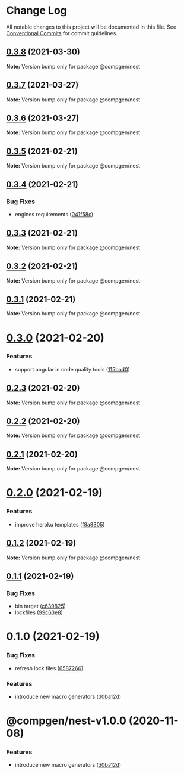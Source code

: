 # Change Log

All notable changes to this project will be documented in this file.
See [Conventional Commits](https://conventionalcommits.org) for commit guidelines.

## [0.3.8](https://github.com/developer239/compgen/compare/@compgen/nest@0.3.7...@compgen/nest@0.3.8) (2021-03-30)

**Note:** Version bump only for package @compgen/nest





## [0.3.7](https://github.com/developer239/compgen/compare/@compgen/nest@0.3.6...@compgen/nest@0.3.7) (2021-03-27)

**Note:** Version bump only for package @compgen/nest





## [0.3.6](https://github.com/developer239/compgen/compare/@compgen/nest@0.3.5...@compgen/nest@0.3.6) (2021-03-27)

**Note:** Version bump only for package @compgen/nest





## [0.3.5](https://github.com/developer239/compgen/compare/@compgen/nest@0.3.4...@compgen/nest@0.3.5) (2021-02-21)

**Note:** Version bump only for package @compgen/nest





## [0.3.4](https://github.com/developer239/compgen/compare/@compgen/nest@0.3.3...@compgen/nest@0.3.4) (2021-02-21)


### Bug Fixes

* engines requirements ([041f58c](https://github.com/developer239/compgen/commit/041f58cffca7b9db89515ed7e2d77535750cedd6))





## [0.3.3](https://github.com/developer239/compgen/compare/@compgen/nest@0.3.2...@compgen/nest@0.3.3) (2021-02-21)

**Note:** Version bump only for package @compgen/nest





## [0.3.2](https://github.com/developer239/compgen/compare/@compgen/nest@0.3.1...@compgen/nest@0.3.2) (2021-02-21)

**Note:** Version bump only for package @compgen/nest





## [0.3.1](https://github.com/developer239/compgen/compare/@compgen/nest@0.3.0...@compgen/nest@0.3.1) (2021-02-21)

**Note:** Version bump only for package @compgen/nest





# [0.3.0](https://github.com/developer239/compgen/compare/@compgen/nest@0.2.3...@compgen/nest@0.3.0) (2021-02-20)


### Features

* support angular in code quality tools ([115bad0](https://github.com/developer239/compgen/commit/115bad0e04e490152dcf57341ae2a3c6112f6e2d))





## [0.2.3](https://github.com/developer239/compgen/compare/@compgen/nest@0.2.2...@compgen/nest@0.2.3) (2021-02-20)

**Note:** Version bump only for package @compgen/nest





## [0.2.2](https://github.com/developer239/compgen/compare/@compgen/nest@0.2.1...@compgen/nest@0.2.2) (2021-02-20)

**Note:** Version bump only for package @compgen/nest





## [0.2.1](https://github.com/developer239/compgen/compare/@compgen/nest@0.2.0...@compgen/nest@0.2.1) (2021-02-20)

**Note:** Version bump only for package @compgen/nest





# [0.2.0](https://github.com/developer239/compgen/compare/@compgen/nest@0.1.2...@compgen/nest@0.2.0) (2021-02-19)


### Features

* improve heroku templates ([f8a8305](https://github.com/developer239/compgen/commit/f8a8305d029ed4562e7cf3878ef3d1b1285c42d7))





## [0.1.2](https://github.com/developer239/compgen/compare/@compgen/nest@0.1.1...@compgen/nest@0.1.2) (2021-02-19)

**Note:** Version bump only for package @compgen/nest





## [0.1.1](https://github.com/developer239/compgen/compare/@compgen/nest@0.1.0...@compgen/nest@0.1.1) (2021-02-19)


### Bug Fixes

* bin target ([c639825](https://github.com/developer239/compgen/commit/c639825f9c5c430880d33deeb648c9a087102fae))
* lockfiles ([99c63e8](https://github.com/developer239/compgen/commit/99c63e8f7192b2a8262f74e6f0fbd6943ebc1eb4))





# 0.1.0 (2021-02-19)


### Bug Fixes

* refresh lock files ([6587266](https://github.com/developer239/compgen/commit/658726677f8e29849ac47411a84a5569008fa3e0))


### Features

* introduce new macro generators ([d0ba12d](https://github.com/developer239/compgen/commit/d0ba12d99e495e77bc2645d1a61a59bde858ba8a))





# @compgen/nest-v1.0.0 (2020-11-08)


### Features

* introduce new macro generators ([d0ba12d](https://github.com/developer239/compgen/commit/d0ba12d99e495e77bc2645d1a61a59bde858ba8a))
